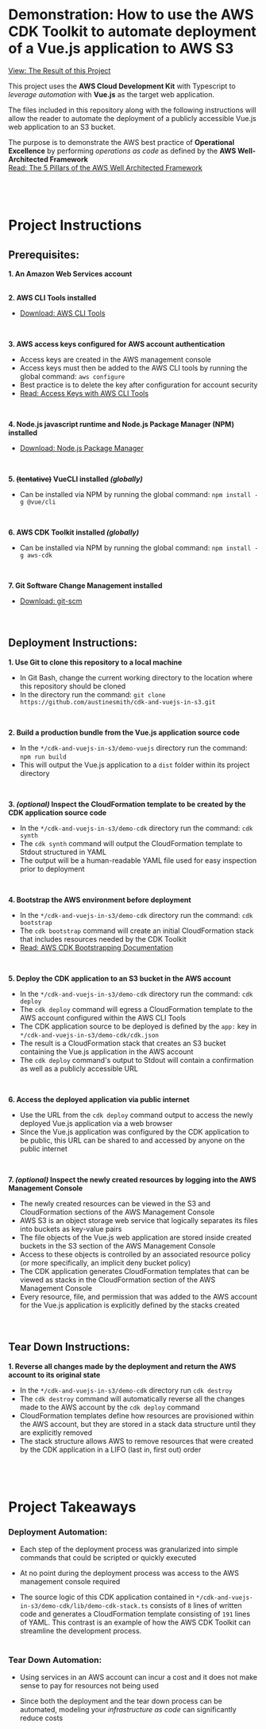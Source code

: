 # Demonstration: How to use the AWS CDK Toolkit to automate deployment of a Vue.js application to AWS S3

[View: The Result of this Project](http://democdkstack-websitebucketfordemo13c50998-huexmwxk7nza.s3-website-us-east-1.amazonaws.com/)

This project uses the **AWS Cloud Development Kit** with Typescript to *leverage automation* with **Vue.js** as the target web application.

The files included in this repository along with the following instructions will allow the reader to automate the deployment of a publicly accessible Vue.js web application to an S3 bucket.

The purpose is to demonstrate the AWS best practice of **Operational Excellence** by performing *operations as code* as defined by the **AWS Well-Architected Framework**
<br/>[Read: The 5 Pillars of the AWS Well Architected Framework](https://aws.amazon.com/blogs/apn/the-5-pillars-of-the-aws-well-architected-framework/)
<br/><br/><br/><br/>


# Project Instructions

## Prerequisites:

**1. An Amazon Web Services account**
<br/><br/>

**2. AWS CLI Tools installed**
  * [Download: AWS CLI Tools](https://docs.aws.amazon.com/cli/latest/userguide/install-cliv2.html)
<br/>

**3. AWS access keys configured for AWS account authentication**
  * Access keys are created in the AWS management console
  * Access keys must then be added to the AWS CLI tools by running the global command: `aws configure`
  * Best practice is to delete the key after configuration for account security
  * [Read: Access Keys with AWS CLI Tools](https://docs.aws.amazon.com/cli/latest/userguide/cli-chap-configure.html)
<br/>

**4. Node.js javascript runtime and Node.js Package Manager (NPM) installed**
  * [Download: Node.js Package Manager](https://nodejs.org/en/download/package-manager/)
<br/>

**5. ~~(tentative)~~ VueCLI installed *(globally)***
  * Can be installed via NPM by running the global command: `npm install -g @vue/cli`
<br/>

**6. AWS CDK Toolkit installed *(globally)***
  * Can be installed via NPM by running the global command: `npm install -g aws-cdk`
<br/>
  
**7. Git Software Change Management installed**
  * [Download: git-scm](https://git-scm.com/downloads)
<br/><br/><br/>


## Deployment Instructions:

**1. Use Git to clone this repository to a local machine**
  * In Git Bash, change the current working directory to the location where this repository should be cloned
  * In the directory run the command: `git clone https://github.com/austinesmith/cdk-and-vuejs-in-s3.git`
<br/>

**2. Build a production bundle from the Vue.js application source code**
  * In the `*/cdk-and-vuejs-in-s3/demo-vuejs` directory run the command: `npm run build`
  * This will output the Vue.js application to a `dist` folder within its project directory
<br/>

**3. *(optional)* Inspect the CloudFormation template to be created by the CDK application source code**
  * In the `*/cdk-and-vuejs-in-s3/demo-cdk` directory run the command: `cdk synth`
  * The `cdk synth` command will output the CloudFormation template to Stdout structured in YAML
  * The output will be a human-readable YAML file used for easy inspection prior to deployment
<br/>

**4. Bootstrap the AWS environment before deployment**
  * In the `*/cdk-and-vuejs-in-s3/demo-cdk` directory run the command: `cdk bootstrap`
  * The `cdk bootstrap` command will create an initial CloudFormation stack that includes resources needed by the CDK Toolkit
  * [Read: AWS CDK Bootstrapping Documentation](https://docs.aws.amazon.com/cdk/latest/guide/bootstrapping.html)
<br/>

**5. Deploy the CDK application to an S3 bucket in the AWS account**
  * In the `*/cdk-and-vuejs-in-s3/demo-cdk` directory run the command: `cdk deploy`
  * The `cdk deploy` command will egress a CloudFormation template to the AWS account configured within the AWS CLI Tools
  * The CDK application source to be deployed is defined by the `app:` key in `*/cdk-and-vuejs-in-s3/demo-cdk/cdk.json`
  * The result is a CloudFormation stack that creates an S3 bucket containing the Vue.js application in the AWS account
  * The `cdk deploy` command's output to Stdout will contain a confirmation as well as a publicly accessible URL
<br/>

**6. Access the deployed application via public internet**
  * Use the URL from the `cdk deploy` command output to access the newly deployed Vue.js application via a web browser
  * Since the Vue.js application was configured by the CDK application to be public, this URL can be shared to and accessed by anyone on the public internet
<br/>

**7. *(optional)* Inspect the newly created resources by logging into the AWS Management Console**
  * The newly created resources can be viewed in the S3 and CloudFormation sections of the AWS Management Console
  * AWS S3 is an object storage web service that logically separates its files into buckets as key-value pairs
  * The file objects of the Vue.js web application are stored inside created buckets in the S3 section of the AWS Management Console
  * Access to these objects is controlled by an associated resource policy (or more specifically, an implicit deny bucket policy)
  * The CDK application generates CloudFormation templates that can be viewed as stacks in the CloudFormation section of the AWS Management Console
  * Every resource, file, and permission that was added to the AWS account for the Vue.js application is explicitly defined by the stacks created
<br/><br/><br/>



## Tear Down Instructions:

**1. Reverse all changes made by the deployment and return the AWS account to its original state**
  * In the `*/cdk-and-vuejs-in-s3/demo-cdk` directory run `cdk destroy`
  * The `cdk destroy` command will automatically reverse all the changes made to the AWS account by the `cdk deploy` command
  * CloudFormation templates define how resources are provisioned within the AWS account, but they are stored in a stack data structure until they are explicitly removed
  * The stack structure allows AWS to remove resources that were created by the CDK application in a LIFO (last in, first out) order
<br/><br/><br/><br/>

# Project Takeaways

### Deployment Automation:

  * Each step of the deployment process was granularized into simple commands that could be scripted or quickly executed

  * At no point during the deployment process was access to the AWS management console required

  * The source logic of this CDK application contained in `*/cdk-and-vuejs-in-s3/demo-cdk/lib/demo-cdk-stack.ts` consists of `8` lines of written code and generates a CloudFormation template consisting of `191` lines of YAML.  This contrast is an example of how the AWS CDK Toolkit can streamline the development process.
<br/><br/>


### Tear Down Automation:

  * Using services in an AWS account can incur a cost and it does not make sense to pay for resources not being used

  * Since both the deployment and the tear down process can be automated, modeling your *infrastructure as code* can significantly reduce costs
<br/><br/>




